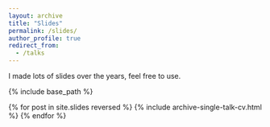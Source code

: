 ```yaml
---
layout: archive
title: "Slides"
permalink: /slides/
author_profile: true
redirect_from:
  - /talks
---
```


I made lots of slides over the years, feel free to use.

{% include base_path %}

{% for post in site.slides reversed %}
  {% include archive-single-talk-cv.html %}
{% endfor %}

<!-- ### Footer

Last updated: Augst 2023 -->
